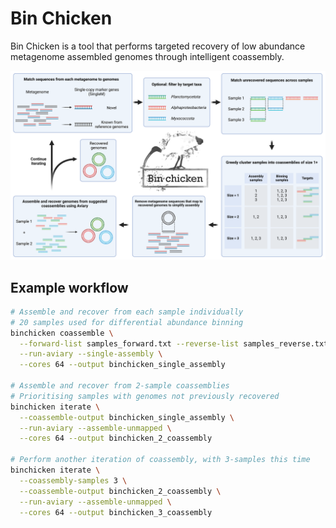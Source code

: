 Bin Chicken
=============

Bin Chicken is a tool that performs targeted recovery of low abundance metagenome assembled genomes through intelligent coassembly.

![Bin Chicken workflow](/workflow.png)

## Example workflow

```bash
# Assemble and recover from each sample individually
# 20 samples used for differential abundance binning
binchicken coassemble \
  --forward-list samples_forward.txt --reverse-list samples_reverse.txt \
  --run-aviary --single-assembly \
  --cores 64 --output binchicken_single_assembly

# Assemble and recover from 2-sample coassemblies
# Prioritising samples with genomes not previously recovered
binchicken iterate \
  --coassemble-output binchicken_single_assembly \
  --run-aviary --assemble-unmapped \
  --cores 64 --output binchicken_2_coassembly

# Perform another iteration of coassembly, with 3-samples this time
binchicken iterate \
  --coassembly-samples 3 \
  --coassemble-output binchicken_2_coassembly \
  --run-aviary --assemble-unmapped \
  --cores 64 --output binchicken_3_coassembly
```
